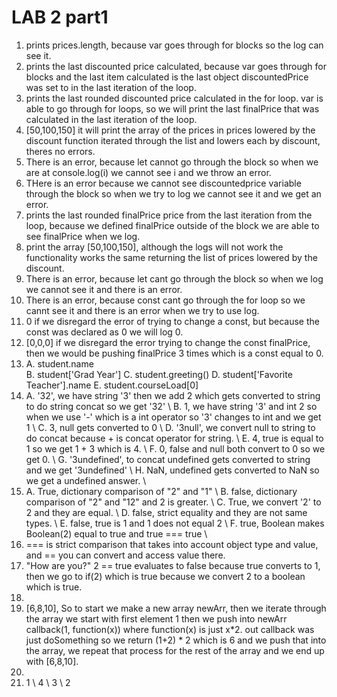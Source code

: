 # LAB 2 part1

1. prints prices.length, because var goes through for blocks so the log can see it.
2. prints the last discounted price calculated, because var goes through for blocks and the last item calculated is the last object discountedPrice was set to in the last iteration of the loop.
3. prints the last rounded discounted price calculated in the for loop. var is able to go through  for loops, so we will print the last finalPrice that was calculated in the last iteration of the loop.
4. [50,100,150] it will print the array of the prices in prices lowered by the discount function iterated through the list and lowers each by discount, theres no errors.
5. There is an error, because let cannot go through the block so when we are at console.log(i) we cannot see i and we throw an error.
6. THere is an error because we cannot see discountedprice variable through the block so when we try to log we cannot see it and we get an error.
7. prints the last rounded finalPrice price from the last iteration from the loop, because we defined finalPrice outside of the block we are able to see finalPrice when we log.
8. print the array [50,100,150], although the logs will not work the functionality works the same returning the list of prices lowered by the discount.
9. There is an error, because let cant go through the block so when we log we cannot see it and there is an error.
10. There is an error, because const cant go through the for loop so we cannt see it and there is an error when we try to use log.
11. 0 if we disregard the error of trying to change a const, but because the const was declared as 0 we will log 0.
12. [0,0,0] if we disregard the error trying to change the const finalPrice, then we would be pushing finalPrice 3 times which is a const equal to 0.
13. A. student.name  
    B. student['Grad Year'] 
    C. student.greeting() 
    D. student['Favorite Teacher'].name 
    E. student.courseLoad[0]
14. A. '32', we have string '3' then we add 2 which gets converted to string to do string concat so we get '32'  \\
    B. 1, we have string '3' and int 2 so when we use '-' which is a int operator so '3' changes to int and we get 1  \\
    C. 3, null gets converted to 0  \\
    D. '3null', we convert null to string to do concat because + is concat operator for string.  \\
    E. 4, true is equal to 1 so we get 1 + 3 which is 4.  \\
    F.  0, false and null both convert to 0 so we get 0.  \\
    G. '3undefined', to concat undefined gets converted to string and we get '3undefined'  \\
    H. NaN, undefined gets converted to NaN so we get a undefined answer.  \\
15. A. True, dictionary comparison of "2" and "1"  \\
    B. false, dictionary comparison of "2" and "12" and 2 is greater.  \\
    C. True, we convert '2' to 2 and they are equal.  \\
    D. false, strict equality and they are not same types.  \\
    E. false, true is 1 and 1 does not equal 2  \\
    F. true, Boolean makes Boolean(2) equal to true and true === true  \\
16. === is strict comparison that takes into account object type and value, and == you can convert and access value there.
17. "How are you?" 2 == true evaluates to false because true converts to 1, then we go to if(2) which is true because we convert 2 to a boolean which is true.
18. 
19. [6,8,10], So to start we make a new array newArr, then we iterate through the array we start with first element 1 then we push into newArr callback(1, function(x)) where function(x) is just x*2. out callback was just doSomething so we return (1+2) * 2 which is 6 and we push that into the array, we repeat that process for the rest of the array and we end up with [6,8,10].
20. 
21. 1  \\
    4  \\
    3  \\
    2 
